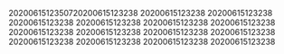 2020061512350720200615123238
20200615123238
20200615123238
20200615123238
20200615123238
20200615123238
20200615123238
20200615123238
20200615123238
20200615123238
20200615123238
20200615123238
20200615123238
20200615123238
20200615123238
